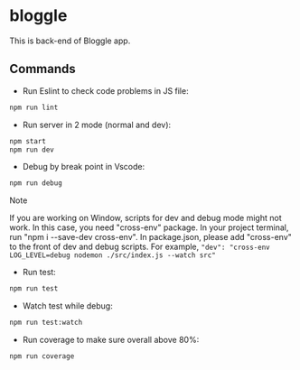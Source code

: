 # bloggle
This is back-end of Bloggle app. 

## Commands
- Run Eslint to check code problems in JS file: 
```sh 
npm run lint
```

- Run server in 2 mode (normal and dev): 
```sh 
npm start 
npm run dev
```

- Debug by break point in Vscode: 
```sh 
npm run debug
```

> [!NOTE]
> If you are working on Window, scripts for dev and debug mode might not work. In this case, you need "cross-env" package. In your project terminal, run "npm i --save-dev cross-env". In package.json, please add "cross-env" to the front of dev and debug scripts. For example, `"dev": "cross-env LOG_LEVEL=debug nodemon ./src/index.js --watch src"`

- Run test: 
```sh 
npm run test 
```

- Watch test while debug: 
```sh 
npm run test:watch
```

- Run coverage to make sure overall above 80%: 
```sh 
npm run coverage
```
